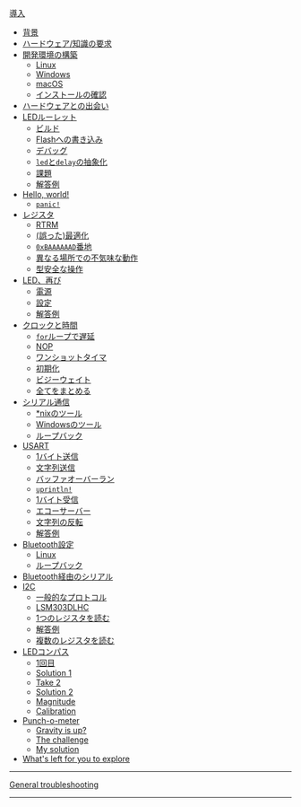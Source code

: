 [導入](README.md)
- [背景](01-background/README.md)
- [ハードウェア/知識の要求](02-requirements/README.md)
- [開発環境の構築](03-setup/README.md)
    - [Linux](03-setup/linux.md)
    - [Windows](03-setup/windows.md)
    - [macOS](03-setup/macos.md)
    - [インストールの確認](03-setup/verify.md)
- [ハードウェアとの出会い](04-meet-your-hardware/README.md)
- [LEDルーレット](05-led-roulette/README.md)
    - [ビルド](05-led-roulette/build-it.md)
    - [Flashへの書き込み](05-led-roulette/flash-it.md)
    - [デバッグ](05-led-roulette/debug-it.md)
    - [`led`と`delay`の抽象化](05-led-roulette/the-led-and-delay-abstractions.md)
    - [課題](05-led-roulette/the-challenge.md)
    - [解答例](05-led-roulette/my-solution.md)
- [Hello, world!](06-hello-world/README.md)
    - [`panic!`](06-hello-world/panic.md)
- [レジスタ](07-registers/README.md)
    - [RTRM](07-registers/rtrm.md)
    - [(誤った)最適化](07-registers/optimization.md)
    - [`0xBAAAAAAD`番地](07-registers/bad-address.md)
    - [異なる場所での不気味な動作](07-registers/spooky-action-at-a-distance.md)
    - [型安全な操作](07-registers/type-safe-manipulation.md)
- [LED、再び](08-leds-again/README.md)
    - [電源](08-leds-again/power.md)
    - [設定](08-leds-again/configuration.md)
    - [解答例](08-leds-again/the-solution.md)
- [クロックと時間](09-clocks-and-timers/README.md)
    - [`for`ループで遅延](09-clocks-and-timers/for-loop-delays.md)
    - [NOP](09-clocks-and-timers/nop.md)
    - [ワンショットタイマ](09-clocks-and-timers/one-shot-timer.md)
    - [初期化](09-clocks-and-timers/initialization.md)
    - [ビジーウェイト](09-clocks-and-timers/busy-waiting.md)
    - [全てをまとめる](09-clocks-and-timers/putting-it-all-together.md)
- [シリアル通信](10-serial-communication/README.md)
    - [*nixのツール](10-serial-communication/nix-tooling.md)
    - [Windowsのツール](10-serial-communication/windows-tooling.md)
    - [ループバック](10-serial-communication/loopbacks.md)
- [USART](11-usart/README.md)
    - [1バイト送信](11-usart/send-a-single-byte.md)
    - [文字列送信](11-usart/send-a-string.md)
    - [バッファオーバーラン](11-usart/buffer-overrun.md)
    - [`uprintln!`](11-usart/uprintln.md)
    - [1バイト受信](11-usart/receive-a-single-byte.md)
    - [エコーサーバー](11-usart/echo-server.md)
    - [文字列の反転](11-usart/reverse-a-string.md)
    - [解答例](11-usart/my-solution.md)
- [Bluetooth設定](12-bluetooth-setup/README.md)
    - [Linux](12-bluetooth-setup/linux.md)
    - [ループバック](12-bluetooth-setup/loopback.md)
    <!-- - [AT commands]() -->
- [Bluetooth経由のシリアル](13-serial-over-bluetooth/README.md)
- [I2C](14-i2c/README.md)
    - [一般的なプロトコル](14-i2c/the-general-protocol.md)
    - [LSM303DLHC](14-i2c/lsm303dlhc.md)
    - [1つのレジスタを読む](14-i2c/read-a-single-register.md)
    - [解答例](14-i2c/the-solution.md)
    - [複数のレジスタを読む](14-i2c/read-several-registers.md)
- [LEDコンパス](15-led-compass/README.md)
    - [1回目](15-led-compass/take-1.md)
    - [Solution 1](15-led-compass/solution-1.md)
    - [Take 2](15-led-compass/take-2.md)
    - [Solution 2](15-led-compass/solution-2.md)
    - [Magnitude](15-led-compass/magnitude.md)
    - [Calibration](15-led-compass/calibration.md)
- [Punch-o-meter](16-punch-o-meter/README.md)
    - [Gravity is up?](16-punch-o-meter/gravity-is-up.md)
    - [The challenge](16-punch-o-meter/the-challenge.md)
    - [My solution](16-punch-o-meter/my-solution.md)
- [What's left for you to explore](explore.md)

---

[General troubleshooting](appendix/1-general-troubleshooting/README.md)

<!-- - [Async IO: The future](17-async-io-the-future/README.md) -->
<!--     - [Timer](17-async-io-the-future/timer.md) -->
<!--     - [Serial](17-async-io-the-future/serial.md) -->
<!--     - [The challenge](17-async-io-the-future/the-challenge.md) -->
<!--     - [My solution](17-async-io-the-future/my-solution.md) -->
<!--     - [Another challenge](17-async-io-the-future/another-challenge.md) -->
<!--     - [My other solution](17-async-io-the-future/my-other-solution.md) -->
<!--     - [More challenges](17-async-io-the-future/more-challenges.md) -->
---
